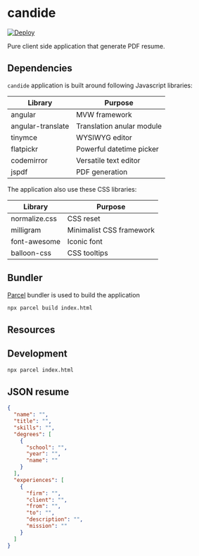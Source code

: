 # candide

[![Deploy](https://www.herokucdn.com/deploy/button.png)](https://heroku.com/deploy)

Pure client side application that generate PDF resume.

## Dependencies

`candide` application is built around following Javascript libraries:

Library | Purpose
------- | -------
angular | MVW framework
angular-translate | Translation anular module
tinymce | WYSIWYG editor
flatpickr | Powerful datetime picker
codemirror | Versatile text editor
jspdf | PDF generation

The application also use these CSS libraries:

Library | Purpose
------- | -------
normalize.css | CSS reset
milligram | Minimalist CSS framework
font-awesome | Iconic font
balloon-css | CSS tooltips

## Bundler

[Parcel][1] bundler is used to build the application

```sh
npx parcel build index.html
```

## Resources


## Development

```sh
npx parcel index.html
```

## JSON resume


```json
{
  "name": "",
  "title": "",
  "skills": "",
  "degrees": [
    {
      "school": "",
      "year": "",
      "name": ""
    }
  ],
  "experiences": [
    {
      "firm": "",
      "client": "",
      "from": "",
      "to": "",
      "description": "",
      "mission": ""
    }
  ]
}
```

[1]: https://parceljs.org/ "Parcel"
